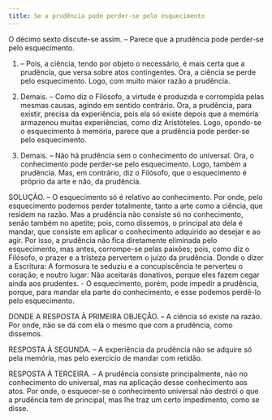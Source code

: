 ```yaml
---
title: Se a prudência pode perder-se pelo esquecimento
---
```


O décimo sexto discute-se assim. – Parece que a prudência pode perder-se pelo esquecimento.  

1. – Pois, a ciência, tendo por objeto o necessário, é mais certa que a prudência, que versa sobre atos contingentes. Ora, a ciência se perde pelo esquecimento. Logo, com muito maior razão a prudência.  

2. Demais. – Como diz o Filósofo, a virtude é produzida e corrompida pelas mesmas causas, agindo em sentido contrário. Ora, a prudência, para existir, precisa da experiência, pois ela só existe depois que a memória armazenou muitas experiências, como diz Aristóteles. Logo, opondo-se o esquecimento à memória, parece que a prudência pode perder-se pelo esquecimento.  

3. Demais. – Não há prudência sem o conhecimento do universal. Ora, o conhecimento pode perder-se pelo esquecimento. Logo, também a prudência.  Mas, em contrário, diz o Filósofo, que o esquecimento é próprio da arte e não, da prudência.  

SOLUÇÃO. – O esquecimento só é relativo ao conhecimento. Por onde, pelo esquecimento podemos perder totalmente, tanto a arte como a ciência, que residem na razão. Mas a prudência não consiste só no conhecimento, senão também no apetite; pois, como dissemos, o principal ato dela é mandar, que consiste em aplicar o conhecimento adquirido ao desejar e ao agir. Por isso, a prudência não fica diretamente eliminada pelo esquecimento, mas antes, corrompe-se pelas paixões; pois, como diz o Filósofo, o prazer e a tristeza pervertem o juízo da prudência. Donde o dizer a Escritura: A formosura te seduziu e a concupiscência te perverteu o coração; e noutro lugar: Não aceitarás donativos, porque eles fazem cegar ainda aos prudentes. - O esquecimento, porém, pode impedir a prudência, porque, para mandar ela parte do conhecimento, e esse podemos perdê-lo pelo esquecimento.  

DONDE A RESPOSTA À PRIMEIRA OBJEÇÃO. – A ciência só existe na razão. Por onde, não se dá com ela o mesmo que com a prudência, como dissemos.  

RESPOSTA À SEGUNDA. – A experiência da prudência não se adquire só pela memória, mas pelo exercício de mandar com retidão.  

RESPOSTA À TERCEIRA. – A prudência consiste principalmente, não no conhecimento do universal, mas na aplicação desse conhecimento aos atos. Por onde, o esquecer-se o conhecimento universal não destrói o que a prudência tem de principal, mas lhe traz um certo impedimento, como se disse.